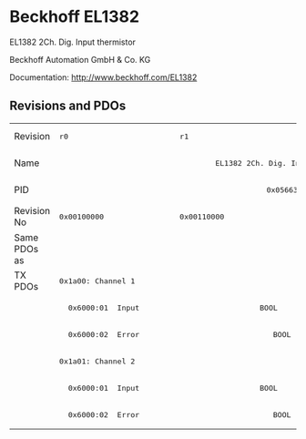 # Beckhoff EL1382

EL1382 2Ch. Dig. Input thermistor

Beckhoff Automation GmbH & Co. KG

Documentation: <a href="http://www.beckhoff.com/EL1382">http://www.beckhoff.com/EL1382</a>

## Revisions and PDOs
<table>
<tr >
<td class="first">Revision</td>
<td ><pre>r0</pre></td>
<td ><pre>r1</pre></td>
<td ><pre>r2</pre></td>
</tr>
<tr >
<td class="first">Name</td>
<td  colspan=3 align="center"><pre>EL1382 2Ch. Dig. Input thermistor</pre></td>
</tr>
<tr >
<td class="first">PID</td>
<td  colspan=3 align="center"><pre>0x05663052</pre></td>
</tr>
<tr >
<td class="first">Revision No</td>
<td ><pre>0x00100000</pre></td>
<td ><pre>0x00110000</pre></td>
<td ><pre>0x00120000</pre></td>
</tr>
<tr >
<td class="first">Same PDOs as</td>
<td  colspan=3 align="center"></td>
</tr>
<tr class="txpdo pdosection">
<td class="first" rowspan=6 valign=top>TX PDOs</td>
<td colspan=3 align="left"><pre>0x1a00: Channel 1</pre></td>
<td></td>
</tr>
<tr class="txpdo">
<td class="first" colspan=3 align="left"><pre>  0x6000:01  Input                           BOOL</pre></td>
</tr>
<tr class="txpdo">
<td class="first" colspan=2 align="left"><pre>  0x6000:02  Error	                          BOOL</pre></td>
<td ><pre>  0x6000:02  Error                           BOOL</pre></td>
</tr>
<tr class="txpdo pdosection">
<td class="first" colspan=3 align="left"><pre>0x1a01: Channel 2</pre></td>
</tr>
<tr class="txpdo">
<td class="first" colspan=3 align="left"><pre>  0x6000:01  Input                           BOOL</pre></td>
</tr>
<tr class="txpdo">
<td class="first" colspan=2 align="left"><pre>  0x6000:02  Error	                          BOOL</pre></td>
<td ><pre>  0x6000:02  Error                           BOOL</pre></td>
</tr>
</table>
